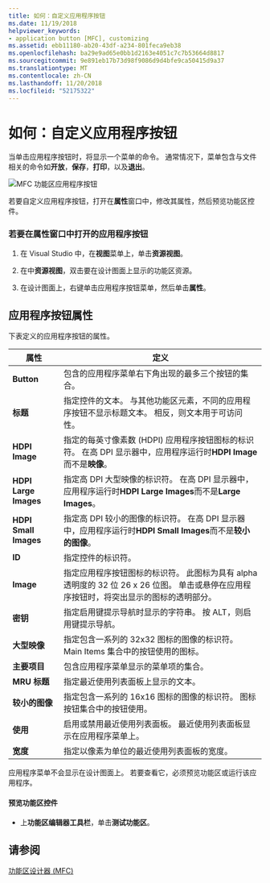 ```yaml
---
title: 如何：自定义应用程序按钮
ms.date: 11/19/2018
helpviewer_keywords:
- application button [MFC], customizing
ms.assetid: ebb11180-ab20-43df-a234-801feca9eb38
ms.openlocfilehash: ba29e9ad65e0bb1d2163e4051c7c7b53664d8817
ms.sourcegitcommit: 9e891eb17b73d98f9086d9d4bfe9ca50415d9a37
ms.translationtype: MT
ms.contentlocale: zh-CN
ms.lasthandoff: 11/20/2018
ms.locfileid: "52175322"
---
```

# <a name="how-to-customize-the-application-button"></a>如何：自定义应用程序按钮

当单击应用程序按钮时，将显示一个菜单的命令。 通常情况下，菜单包含与文件相关的命令如**开放**，**保存**，**打印**，以及**退出**。

![MFC 功能区应用程序按钮](../mfc/media/application_button.png "MFC 功能区应用程序按钮")

若要自定义应用程序按钮，打开在**属性**窗口中，修改其属性，然后预览功能区控件。

### <a name="to-open-the-application-button-in-the-properties-window"></a>若要在属性窗口中打开的应用程序按钮

1. 在 Visual Studio 中，在**视图**菜单上，单击**资源视图**。

1. 在中**资源视图**，双击要在设计图面上显示的功能区资源。

1. 在设计图面上，右键单击应用程序按钮菜单，然后单击**属性**。

## <a name="application-button-properties"></a>应用程序按钮属性

下表定义的应用程序按钮的属性。

|属性|定义|
|--------------|----------------|
|**Button**|包含的应用程序菜单右下角出现的最多三个按钮的集合。|
|**标题**|指定控件的文本。 与其他功能区元素，不同的应用程序按钮不显示标题文本。 相反，则文本用于可访问性。|
|**HDPI Image**|指定的每英寸像素数 (HDPI) 应用程序按钮图标的标识符。 在高 DPI 显示器中，应用程序运行时**HDPI Image**而不是**映像**。|
|**HDPI Large Images**|指定高 DPI 大型映像的标识符。 在高 DPI 显示器中，应用程序运行时**HDPI Large Images**而不是**Large Images**。|
|**HDPI Small Images**|指定高 DPI 较小的图像的标识符。 在高 DPI 显示器中，应用程序运行时**HDPI Small Images**而不是**较小的图像**。|
|**ID**|指定控件的标识符。|
|**Image**|指定应用程序按钮图标的标识符。 此图标为具有 alpha 透明度的 32 位 26 x 26 位图。 单击或悬停在应用程序按钮时，将突出显示的图标的透明部分。|
|**密钥**|指定启用键提示导航时显示的字符串。 按 ALT，则启用键提示导航。|
|**大型映像**|指定包含一系列的 32x32 图标的图像的标识符。 Main Items 集合中的按钮使用的图标。|
|**主要项目**|包含应用程序菜单显示的菜单项的集合。|
|**MRU 标题**|指定最近使用列表面板上显示的文本。|
|**较小的图像**|指定包含一系列的 16x16 图标的图像的标识符。 图标按钮集合中的按钮使用。|
|**使用**|启用或禁用最近使用列表面板。 最近使用列表面板显示在应用程序菜单上。|
|**宽度**|指定以像素为单位的最近使用列表面板的宽度。|

应用程序菜单不会显示在设计图面上。 若要查看它，必须预览功能区或运行该应用程序。

#### <a name="to-preview-the-ribbon-control"></a>预览功能区控件

- 上**功能区编辑器工具栏**，单击**测试功能区**。

## <a name="see-also"></a>请参阅

[功能区设计器 (MFC)](../mfc/ribbon-designer-mfc.md)
